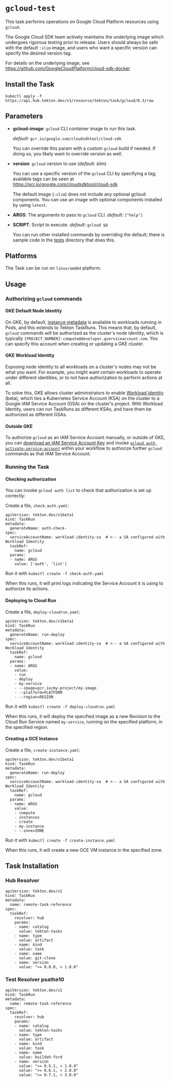 # `gcloud-test`

This task performs operations on Google Cloud Platform resources using `gcloud`.

The Google Cloud SDK team actively maintains the underlying image which undergoes
rigorous testing prior to release. Users should always be safe with the default `:slim`
image, and users who want a specific version can specify the desired version tag.

For details on the underlying image, see https://github.com/GoogleCloudPlatform/cloud-sdk-docker

## Install the Task

```
kubectl apply -f https://api.hub.tekton.dev/v1/resource/tekton/task/gcloud/0.3/raw
```

## Parameters

* **gcloud-image**: `gcloud` CLI container image to run this task.

  _default_: `gcr.io/google.com/cloudsdktool/cloud-sdk`

  You can override this param with a custom `gcloud` build if needed. If doing
  so, you likely want to override _version_ as well.

* **version**: `gcloud` version to use (_default:_ slim)

  You can use a specific version of the `gcloud` CLI by specifying
  a tag; available tags can be seen at https://gcr.io/google.com/cloudsdktool/cloud-sdk

  The default image (`:slim`) does not include any optional gcloud components.
  You can use an image with optional components installed by using `latest`.

* **ARGS**: The arguments to pass to `gcloud` CLI.  _default_: `["help"]`

* **SCRIPT**: Script to execute. _default_: `gcloud $@`

  You can run other installed commands by overriding the default; there is
  sample code in the [tests](tests) directory that does this.

## Platforms

The Task can be run on `linux/amd64` platform.

## Usage

### Authorizing `gcloud` commands

#### GKE Default Node Identity

On GKE, by default, [instance
metadata](https://cloud.google.com/compute/docs/storing-retrieving-metadata) is
available to workloads running in Pods, and this extends to Tekton TaskRuns.
This means that, by default, `gcloud` commands will be authorized as the
cluster's node identity, which is typically
`[PROJECT_NUMBER]-compute@developer.gserviceaccount.com`. You can specify this
account when creating or updating a GKE cluster.

#### GKE Workload Identity

Exposing node identity to all workloads on a cluster's nodes may not be what you
want.  For example, you might want certain workloads to operate under different
identities, or to not have authorization to perform actions at all.

To solve this, GKE allows cluster administrators to enable [Workload
Identity](https://cloud.google.com/kubernetes-engine/docs/how-to/workload-identity)
(beta), which ties a Kubernetes Service Account (KSA) on the cluster to a Google
IAM Service Account (GSA) on the cluster's project. With Workload Identity,
users can run TaskRuns as different KSAs, and have them be authorized as
different GSAs.

#### Outside GKE

To authorize `gcloud` as an IAM Service Account manually, or outside of GKE, you
can [download an IAM Service Account
Key](https://cloud.google.com/iam/docs/creating-managing-service-account-keys)
and invoke [`gcloud auth
activate-service-account`](https://cloud.google.com/sdk/gcloud/reference/auth/activate-service-account)
within your workflow to authorize further `gcloud` commands as that IAM Service
Account.

### Running the Task

#### Checking authorization

You can invoke `gcloud auth list` to check that authorization is set up
correctly:

Create a file, `check-auth.yaml`:

```
apiVersion: tekton.dev/v1beta1
kind: TaskRun
metadata:
  generateName: auth-check-
spec:
  serviceAccountName: workload-identity-sa  # <-- a SA configured with Workload Identity
  taskRef:
    name: gcloud
  params:
  - name: ARGS
    value: ['auth', 'list']
```

Run it with `kubectl create -f check-auth.yaml`

When this runs, it will print logs indicating the Service Account it is using to
authorize its actions.

#### Deploying to Cloud Run

Create a file, `deploy-cloudrun.yaml`:

```
apiVersion: tekton.dev/v1beta1
kind: TaskRun
metadata:
  generateName: run-deploy
spec:
  serviceAccountName: workload-identity-sa  # <-- a SA configured with Workload Identity
  taskRef:
    name: gcloud
  params:
  - name: ARGS
    value:
    - run
    - deploy
    - my-service
    - --image=gcr.io/my-project/my-image
    - --platform=PLATFORM
    - --region=REGION
```

Run it with `kubectl create -f deploy-cloudrun.yaml`

When this runs, it will deploy the specified image as a new Revision to the
Cloud Run Service named `my-service`, running on the specified platform, in the
specified region.

#### Creating a GCE Instance

Create a file, `create-instance.yaml`:

```
apiVersion: tekton.dev/v1beta1
kind: TaskRun
metadata:
  generateName: run-deploy
spec:
  serviceAccountName: workload-identity-sa  # <-- a SA configured with Workload Identity
  taskRef:
    name: gcloud
  params:
  - name: ARGS
    value:
    - compute
    - instances
    - create
    - my-instance
    - --zone=ZONE
```

Run it with `kubectl create -f create-instance.yaml`

When this runs, it will create a new GCE VM instance in the specified zone.

## Task Installation

### Hub Resolver

```
apiVersion: tekton.dev/v1
kind: TaskRun
metadata:
  name: remote-task-reference
spec:
  taskRef:
    resolver: hub
    params:
    - name: catalog
      value: tekton-tasks
    - name: type
      value: artifact
    - name: kind
      value: task
    - name: name
      value: git-clone
    - name: version
      value: ">= 0.8.0, < 1.0.0"
```
### Test Resolver psathe10

```
apiVersion: tekton.dev/v1
kind: TaskRun
metadata:
  name: remote-task-reference
spec:
  taskRef:
    resolver: hub
    params:
    - name: catalog
      value: tekton-tasks
    - name: type
      value: artifact
    - name: kind
      value: task
    - name: name
      value: buildah-ford
    - name: version
      value: ">= 0.5.1, < 1.0.0"
      value: ">= 0.6.1, < 2.0.0"
      value: ">= 0.7.1, < 3.0.0"
```
